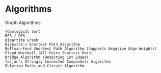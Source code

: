 # Algorithms

Graph Algorithms

	Topological Sort
	BFS / DFS
	Bipartite Graph
	Dijkstra's Shortest Path Algorithm
	Bellman-Ford Shortest Path Algorithm (Supports Negative Edge Weights)
	Floyd-Warshall (All Pairs Shortest Path)
	Bridge Algorithm (Detecting Cut Edges)
 	Tarjan's Strongly Connected Components Algorithm
  	Eulerian Paths and Circuit Algorithm

